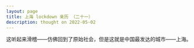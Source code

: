 ```yaml
---
layout: page
title: 上海 lockdown 亲历 （二十一）
description: thought on 2022-05-02
---
```



这听起来滑稽——仿佛回到了原始社会，但是这就是中国最发达的城市——上海。